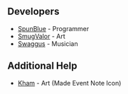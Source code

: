## Developers
- [SpunBlue](https://twitter.com/SpunBlue) - Programmer
- [SmugValor](https://twitter.com/SmugValor) - Art
- [Swaggus](https://twitter.com/Swagguswithtwog) - Musician

## Additional Help
- [Kham](https://twitter.com/khamdaman) - Art (Made Event Note Icon)
